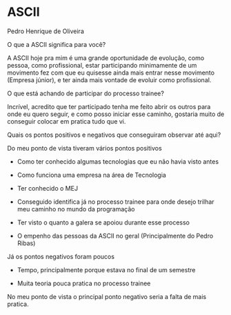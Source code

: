 # ASCII

Pedro Henrique de Oliveira 

 
O que a ASCII significa para você? 

   A ASCII hoje pra mim é uma grande oportunidade de evolução, como pessoa, como profissional, estar participando minimamente de um movimento fez com que eu quisesse ainda mais entrar nesse movimento (Empresa júnior), e ter ainda mais vontade de evoluir como profissional. 

 
O que está achando de participar do processo trainee? 

   Incrível, acredito que ter participado tenha me feito abrir os outros para onde eu quero seguir, e como posso iniciar esse caminho, gostaria muito de conseguir colocar em pratica tudo que vi. 
    

Quais os pontos positivos e negativos que conseguiram observar até aqui? 

   Do meu ponto de vista tiveram vários pontos positivos  

   - Como ter conhecido algumas tecnologias que eu não havia visto antes 

   - Como funciona uma empresa na área de Tecnologia 

   - Ter conhecido o MEJ 

   - Conseguido identifica já no processo trainee para onde desejo trilhar meu caminho no mundo da programação 

   - Ter visto o quanto a galera se apoiou durante esse processo 

   - O empenho das pessoas da ASCII no geral (Principalmente do Pedro Ribas) 

   Já os pontos negativos foram poucos 

   - Tempo, principalmente porque estava no final de um semestre 

   - Muita teoria pouca pratica no processo trainee 

   No meu ponto de vista o principal ponto negativo seria a falta de mais pratica. 
